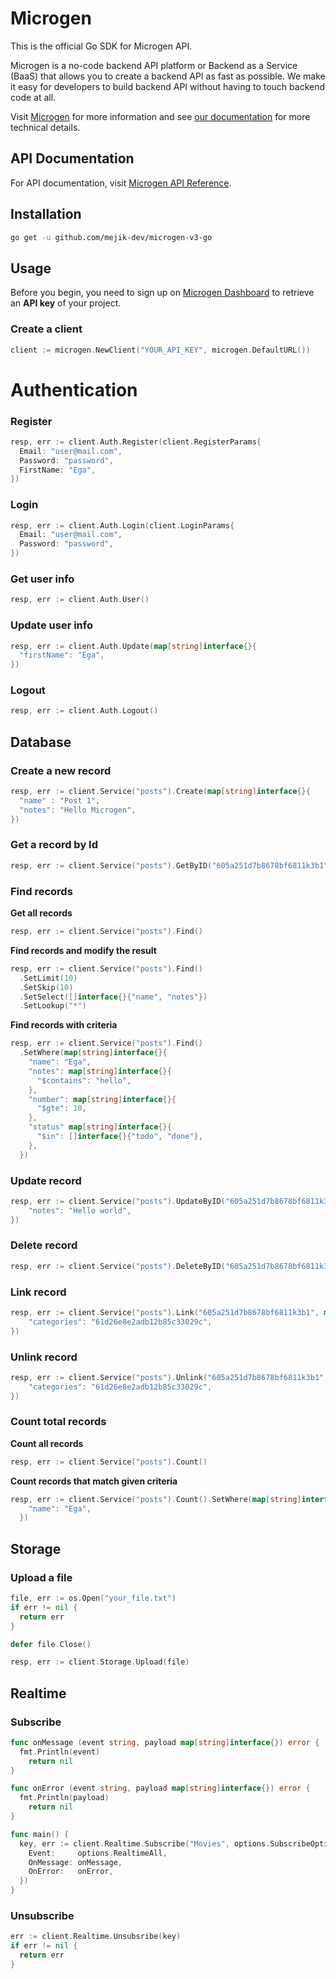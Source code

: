 # Microgen

This is the official Go SDK for Microgen API.

Microgen is a no-code backend API platform or Backend as a Service (BaaS) that allows you to create a backend API as fast as possible. We make it easy for developers to build backend API without having to touch backend code at all.

Visit [Microgen](https://microgen.id) for more information and see [our documentation](https://docs.microgen.id/mejik-microgen/quickstart) for more technical details.

## API Documentation

For API documentation, visit [Microgen API Reference](https://docs.microgen.id/mejik-microgen/api).

## Installation

```bash
go get -u github.com/mejik-dev/microgen-v3-go
```

## Usage

Before you begin, you need to sign up on [Microgen Dashboard](https://microgen.id) to retrieve an **API key** of your project.

### Create a client

```go
client := microgen.NewClient("YOUR_API_KEY", microgen.DefaultURL())
```

# Authentication

### Register

```go
resp, err := client.Auth.Register(client.RegisterParams{
  Email: "user@mail.com",
  Password: "password",
  FirstName: "Ega",
})
```

### Login

```go
resp, err := client.Auth.Login(client.LoginParams{
  Email: "user@mail.com",
  Password: "password",
})
```

### Get user info

```go
resp, err := client.Auth.User()
```

### Update user info

```go
resp, err := client.Auth.Update(map[string]interface{}{
  "firstName": "Ega",
})
```

### Logout

```go
resp, err := client.Auth.Logout()
```

## Database

### Create a new record

```go
resp, err := client.Service("posts").Create(map[string]interface{}{
  "name" : "Post 1",
  "notes": "Hello Microgen",
})
```

### Get a record by Id

```go
resp, err := client.Service("posts").GetByID("605a251d7b8678bf6811k3b1")
```

### Find records

**Get all records**

```go
resp, err := client.Service("posts").Find()
```

**Find records and modify the result**

```go
resp, err := client.Service("posts").Find()
  .SetLimit(10)
  .SetSkip(10)
  .SetSelect([]interface{}{"name", "notes"})
  .SetLookup("*")
```

**Find records with criteria**

```go
resp, err := client.Service("posts").Find()
  .SetWhere(map[string]interface{}{
    "name": "Ega",
    "notes": map[string]interface{}{
      "$contains": "hello",
    },
    "number": map[string]interface{}{
      "$gte": 10,
    },
    "status" map[string]interface{}{
      "$in": []interface{}{"todo", "done"},
    },
  })
```

### Update record

```go
resp, err := client.Service("posts").UpdateByID("605a251d7b8678bf6811k3b1", map[string]interface{}{
    "notes": "Hello world",
})
```

### Delete record

```go
resp, err := client.Service("posts").DeleteByID("605a251d7b8678bf6811k3b1")
```

### Link record

```go
resp, err := client.Service("posts").Link("605a251d7b8678bf6811k3b1", map[string]interface{}{
    "categories": "61d26e8e2adb12b85c33029c",
})
```

### Unlink record

```go
resp, err := client.Service("posts").Unlink("605a251d7b8678bf6811k3b1", map[string]interface{}{
    "categories": "61d26e8e2adb12b85c33029c",
})
```

### Count total records

**Count all records**

```go
resp, err := client.Service("posts").Count()
```

**Count records that match given criteria**

```go
resp, err := client.Service("posts").Count().SetWhere(map[string]interface{}{
    "name": "Ega",
  })
```

## Storage

### Upload a file

```go
file, err := os.Open("your_file.txt")
if err != nil {
  return err
}

defer file.Close()

resp, err := client.Storage.Upload(file)
```

## Realtime

### Subscribe

```go
func onMessage (event string, payload map[string]interface{}) error {
  fmt.Println(event)
	return nil
}

func onError (event string, payload map[string]interface{}) error {
  fmt.Println(payload)
	return nil
}

func main() {
  key, err := client.Realtime.Subscribe("Movies", options.SubscribeOptions{
    Event:     options.RealtimeAll,
    OnMessage: onMessage,
    OnError:   onError,
  })
}
```

### Unsubscribe

```go
err := client.Realtime.Unsubsribe(key)
if err != nil {
  return err
}
```
